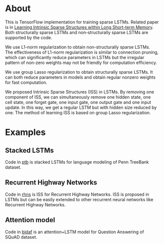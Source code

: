 # About
This is TensorFlow implementation for training sparse LSTMs. 
Related paper is in [Learning Intrinsic Sparse Structures within Long Short-term Memory](https://arxiv.org/abs/1709.05027).
Both structurally sparse LSTMs and non-structurally sparse LSTMs are supported by the code.

We use L1-norm regularization to obtain non-structurally sparse LSTMs.
The effectiveness of L1-norm regularization is similar to connection pruning, which can significantly reduce parameters in LSTMs but the irregular pattern of non-zero weights may not be friendly for computation efficiency.

We use group Lasso regularization to obtain structurally sparse LSTMs.
It can both reduce parameters in models and obtain regular nonzero weights for fast computation.

We proposed Intrinsic Sparse Structures (ISS) in LSTMs. By removing one component of ISS, we can simultaneously remove one hidden state, one cell state, one forget gate, one input gate, one output gate and one input update. 
In this way, we get a regular LSTM but with hidden size reduced by one. The method of learning ISS is based on group Lasso regularization.

# Examples
## Stacked LSTMs
Code in [ptb](/ptb) is stacked LSTMs for language modeling of Penn TreeBank dataset.
## Recurrent Highway Networks
Code in [rhns](/rhns) is ISS for Recurrent Highway Networks. ISS is proposed in LSTMs but can be easily extended to other recurrent neural networks like Recurrent Highway Networks.
## Attention model
Code in [bidaf](/bidaf) is an attention+LSTM model for Question Answering of SQuAD dataset.
